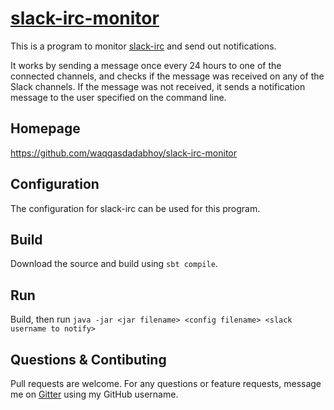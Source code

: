 [slack-irc-monitor](https://github.com/waqqasdadabhoy/slack-irc-monitor)
=================

This is a program to monitor [slack-irc](https://github.com/ekmartin/slack-irc) and
send out notifications.

It works by sending a message once every 24 hours to one of the connected channels,
and checks if the message was received on any of the Slack channels.
If the message was not received, it sends a notification message to the
user specified on the command line.

Homepage
------------
https://github.com/waqqasdadabhoy/slack-irc-monitor

Configuration
-------------
The configuration for slack-irc can be used for this program.

Build
---------
Download the source and build using `sbt compile`.

Run
---------
Build, then run
`java -jar <jar filename> <config filename> <slack username to notify>`

Questions & Contibuting
-----------
Pull requests are welcome.
For any questions or feature requests,
message me on [Gitter](https://gitter.im/) using my GitHub username.
